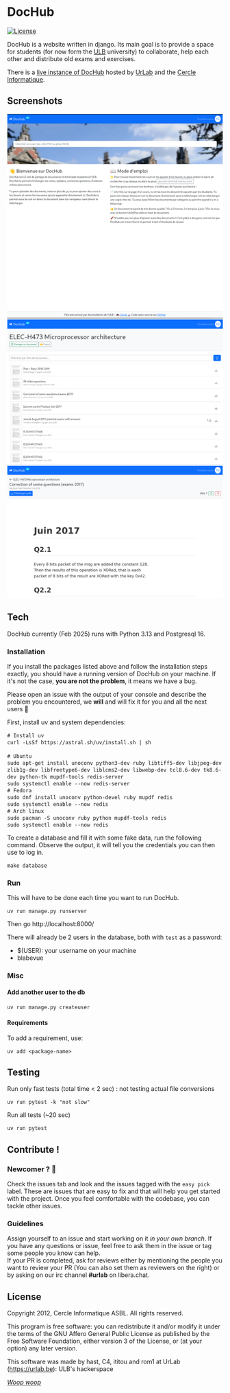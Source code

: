 # DocHub

[![License](https://img.shields.io/badge/license-AGPL%20v3-blue.svg)](https://github.com/UrLab/dochub/blob/master/LICENSE)

DocHub is a website written in django. Its main goal is to provide a space for students
(for now form the [ULB](https://ulb.ac.be) university) to collaborate, help each other and distribute old exams and exercises.

There is a [live instance of DocHub](https://dochub.be) hosted by [UrLab](https://urlab.be) and the [Cercle Informatique](https://cerkinfo.be).

## Screenshots

![](.meta/screen-1.png)
![](.meta/screen-2.png)
![](.meta/screen-3.png)

## Tech

DocHub currently (Feb 2025) runs with Python 3.13 and Postgresql 16.

### Installation

If you install the packages listed above and follow the installation steps exactly, you should have a running version
of DocHub on your machine. If it's not the case, **you are not the problem**, it means we have a bug.

Please open an issue with the output of your console and describe the problem you encountered, we **will** and will fix
it for you and all the next users :rocket:

First, install uv and system dependencies:

```console
# Install uv
curl -LsSf https://astral.sh/uv/install.sh | sh

# Ubuntu
sudo apt-get install unoconv python3-dev ruby libtiff5-dev libjpeg-dev zlib1g-dev libfreetype6-dev liblcms2-dev libwebp-dev tcl8.6-dev tk8.6-dev python-tk mupdf-tools redis-server
sudo systemctl enable --now redis-server
# Fedora
sudo dnf install unoconv python-devel ruby mupdf redis
sudo systemctl enable --now redis
# Arch linux
sudo pacman -S unoconv ruby python mupdf-tools redis
sudo systemctl enable --now redis
```

To create a database and fill it with some fake data, run the following command.
Observe the output, it will tell you the credentials you can then use to log in.
```console
make database
```

### Run

This will have to be done each time you want to run DocHub.

```console
uv run manage.py runserver
```

Then go http://localhost:8000/

There will already be 2 users in the database, both with `test` as a password:

- $(USER): your username on your machine
- blabevue

### Misc

#### Add another user to the db

```console
uv run manage.py createuser
```

#### Requirements

To add a requirement, use:

```console
uv add <package-name>
```

## Testing

Run only fast tests (total time < 2 sec) : not testing actual file conversions

```console
uv run pytest -k "not slow"
```

Run all tests (~20 sec)

```console
uv run pytest
```

## Contribute !

### Newcomer ? 👶

Check the issues tab and look and the issues tagged with the `easy pick` label. These are issues that are easy to fix and that will help you get started with the project. Once you feel comfortable with the codebase, you can tackle other issues.

### Guidelines

Assign yourself to an issue and start working on it *in your own branch*. If you have any questions or issue, feel free to ask them in the issue or tag some people you know can help.<br/>
If your PR is completed, ask for reviews either by mentioning the people you want to review your PR (You can also set them as reviewers on the right) or by asking on our irc channel **#urlab** on libera.chat.

## License

Copyright 2012, Cercle Informatique ASBL. All rights reserved.

This program is free software: you can redistribute it and/or modify it
under the terms of the GNU Affero General Public License as published by
the Free Software Foundation, either version 3 of the License, or (at
your option) any later version.

This software was made by hast, C4, ititou and rom1 at UrLab (https://urlab.be): ULB's hackerspace

[_Woop woop_](https://www.youtube.com/watch?v=SxSLU2-ERpk)
